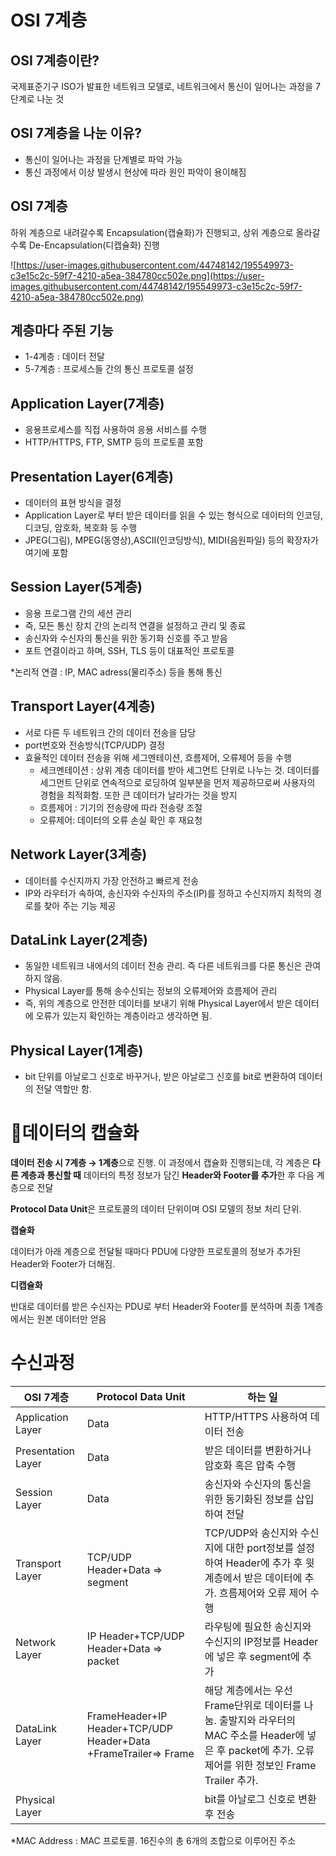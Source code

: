 # OSI 7계층

## OSI 7계층이란?

국제표준기구 ISO가 발표한 네트워크 모델로, 네트워크에서 통신이 일어나는 과정을 7단계로 나눈 것

## OSI 7계층을 나눈 이유?

- 통신이 일어나는 과정을 단계별로 파악 가능
- 통신 과정에서 이상 발생시 현상에 따라 원인 파악이 용이해짐

## OSI 7계층

하위 계층으로 내려갈수록 Encapsulation(캡슐화)가 진행되고, 상위 계층으로 올라갈수록 De-Encapsulation(디캡슐화) 진행

![https://user-images.githubusercontent.com/44748142/195549973-c3e15c2c-59f7-4210-a5ea-384780cc502e.png](https://user-images.githubusercontent.com/44748142/195549973-c3e15c2c-59f7-4210-a5ea-384780cc502e.png)

## 계층마다 주된 기능

- 1-4계층 : 데이터 전달
- 5-7계층 : 프로세스들 간의 통신 프로토콜 설정

## Application Layer(7계층)

- 응용프로세스를 직접 사용하여 응용 서비스를 수행
- HTTP/HTTPS, FTP, SMTP 등의 프로토콜 포함

## Presentation Layer(6계층)

- 데이터의 표현 방식을 결정
- Application Layer로 부터 받은 데이터를 읽을 수 있는 형식으로 데이터의 인코딩, 디코딩, 암호화, 복호화 등 수행
- JPEG(그림), MPEG(동영상),ASCII(인코딩방식), MIDI(음원파일) 등의 확장자가 여기에 포함

## Session Layer(5계층)

- 응용 프로그램 간의 세션 관리
- 즉, 모든 통신 장치 간의 논리적 연결을 설정하고 관리 및 종료
- 송신자와 수신자의 통신을 위한 동기화 신호를 주고 받음
- 포트 연결이라고 하며, SSH, TLS 등이 대표적인 프로토콜

*논리적 연결 : IP, MAC adress(물리주소) 등을 통해 통신

## Transport Layer(4계층)

- 서로 다른 두 네트워크 간의 데이터 전송을 담당
- port번호와 전송방식(TCP/UDP) 결정
- 효율적인 데이터 전송을 위해 세그멘테이션, 흐름제어, 오류제어 등을 수행
    - 세크멘테이션 : 상위 계층 데이터를 받아 세그먼트 단위로 나누는 것. 데이터를 세그먼트 단위로 연속적으로 로딩하여 일부분을 먼저 제공하므로써 사용자의 경험을 최적화함. 또한 큰 데이터가 날라가는 것을 방지
    - 흐름제어 : 기기의 전송량에 따라 전송량 조절
    - 오류제어: 데이터의 오류 손실 확인 후 재요청

## Network Layer(3계층)

- 데이터를 수신지까지 가장 안전하고 빠르게 전송
- IP와 라우터가 속하여, 송신자와 수신자의 주소(IP)를 정하고 수신지까지 최적의 경로를 찾아 주는 기능 제공

## DataLink Layer(2계층)

- 동일한 네트워크 내에서의 데이터 전송 관리. 즉 다른 네트워크를 다룬 통신은 관여하지 않음.
- Physical Layer를 통해 송수신되는 정보의 오류제어와 흐름제어 관리
- 즉, 위의 계층으로 안전한 데이터를 보내기 위해 Physical Layer에서 받은 데이터에 오류가 있는지 확인하는 계층이라고 생각하면 됨.

## Physical Layer(1계층)

- bit 단위를 아날로그 신호로 바꾸거나, 받은 아날로그 신호를 bit로 변환하여 데이터의 전달 역할만 함.

# 💊데이터의 캡슐화

**데이터 전송 시 7계층 → 1계층**으로 진행. 이 과정에서 캡슐화 진행되는데, 각 계층은 **다른 계층과 통신할 때** 데이터의 특정 정보가 담긴 **Header와 Footer를 추가**한 후 다음 계층으로 전달

**Protocol Data Unit**은 프로토콜의 데이터 단위이며 OSI 모델의 정보 처리 단위. 

**캡슐화**

데이터가 아래 계층으로 전달될 때마다  PDU에 다양한 프로토콜의 정보가 추가된 Header와 Footer가 더해짐. 

**디캡슐화**

반대로 데이터를 받은 수신자는 PDU로 부터 Header와 Footer를 분석하며 최종 1계층에서는 원본 데이터만 얻음

# 수신과정

| OSI 7계층 | Protocol Data Unit | 하는 일 |
| --- | --- | --- |
| Application Layer | Data | HTTP/HTTPS 사용하여 데이터 전송 |
| Presentation Layer | Data | 받은 데이터를 변환하거나 암호화 혹은 압축 수행 |
|  Session Layer | Data | 송신자와 수신자의 통신을 위한 동기화된 정보를 삽입하여 전달 |
| Transport Layer | TCP/UDP Header+Data ⇒ segment | TCP/UDP와 송신지와 수신지에 대한 port정보를 설정하여 Header에 추가 후 윗 계층에서 받은 데이터에 추가. 흐름제어와 오류 제어 수행 |
| Network Layer | IP Header+TCP/UDP Header+Data ⇒ packet | 라우팅에 필요한 송신지와 수신지의 IP정보를 Header에 넣은 후 segment에 추가 |
| DataLink Layer | FrameHeader+IP Header+TCP/UDP Header+Data +FrameTrailer⇒ Frame | 해당 계층에서는 우선 Frame단위로 데이터를 나눔. 출발지와 라우터의 MAC 주소를 Header에 넣은 후 packet에 추가. 오류 제어를 위한 정보인 Frame Trailer 추가. |
| Physical Layer |  | bit를 아날로그 신호로 변환 후 전송 |

*MAC Address : MAC 프로토콜. 16진수의 총 6개의 조합으로 이루어진 주소

